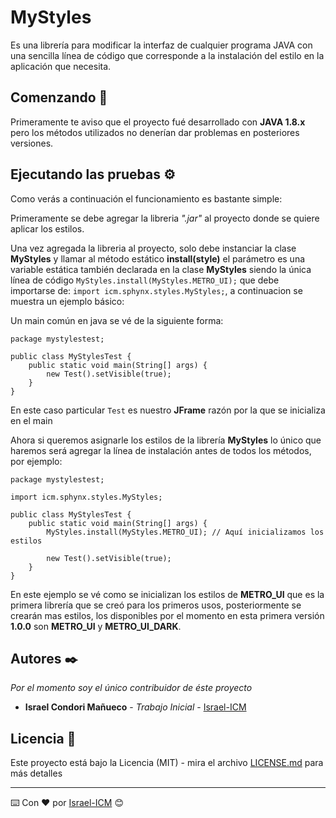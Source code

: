# MyStyles
Es una librería para modificar la interfaz de cualquier programa JAVA con una sencilla línea de código que corresponde a la instalación del estilo en la aplicación que necesita.

## Comenzando 🚀

Primeramente te aviso que el proyecto fué desarrollado con **JAVA 1.8.x** pero los métodos utilizados no denerían dar problemas en posteriores versiones.

## Ejecutando las pruebas ⚙️
Como verás a continuación el funcionamiento es bastante simple:

Primeramente se debe agregar la libreria *".jar"* al proyecto donde se quiere aplicar los estilos.

Una vez agregada la libreria al proyecto, solo debe instanciar la clase **MyStyles** y llamar al método estático **install(style)** el parámetro es una variable estática también declarada en la clase **MyStyles** siendo la única línea de código `MyStyles.install(MyStyles.METRO_UI);` que debe importarse de: `import icm.sphynx.styles.MyStyles;`, a continuacion se muestra un ejemplo básico:

Un main común en java se vé de la siguiente forma:

```
package mystylestest;

public class MyStylesTest {
    public static void main(String[] args) {
        new Test().setVisible(true);
    }
}
```
En este caso particular `Test` es nuestro **JFrame** razón por la que se inicializa en el main

Ahora si queremos asignarle los estilos de la librería **MyStyles** lo único que haremos será agregar la línea de instalación antes de todos los métodos, por ejemplo:
```
package mystylestest;

import icm.sphynx.styles.MyStyles;

public class MyStylesTest {
    public static void main(String[] args) {
        MyStyles.install(MyStyles.METRO_UI); // Aquí inicializamos los estilos

        new Test().setVisible(true);
    }
}
```
En este ejemplo se vé como se inicializan los estilos de **METRO_UI** que es la primera librería que se creó para los primeros usos, posteriormente se crearán mas estilos, los disponibles por el momento en esta primera versión **1.0.0** son **METRO_UI** y **METRO_UI_DARK**.

## Autores ✒️

_Por el momento soy el único contribuidor de éste proyecto_

* **Israel Condori Mañueco** - *Trabajo Inicial* - [Israel-ICM](https://www.youtube.com/channel/UCGmN_BvrLlCeSREmZ0tykSw)

## Licencia 📄

Este proyecto está bajo la Licencia (MIT) - mira el archivo [LICENSE.md](LICENSE.md) para más detalles

---
⌨️ Con ❤️ por [Israel-ICM](https://github.com/Israel-ICM) 😊
